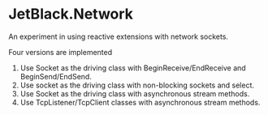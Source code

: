 JetBlack.Network
================

An experiment in using reactive extensions with network sockets.

Four versions are implemented
1.  Use Socket as the driving class with BeginReceive/EndReceive and BeginSend/EndSend.
2.  Use socket as the driving class with non-blocking sockets and select.
3.  Use Socket as the driving class with asynchronous stream methods.
4.  Use TcpListener/TcpClient classes with asynchronous stream methods.

